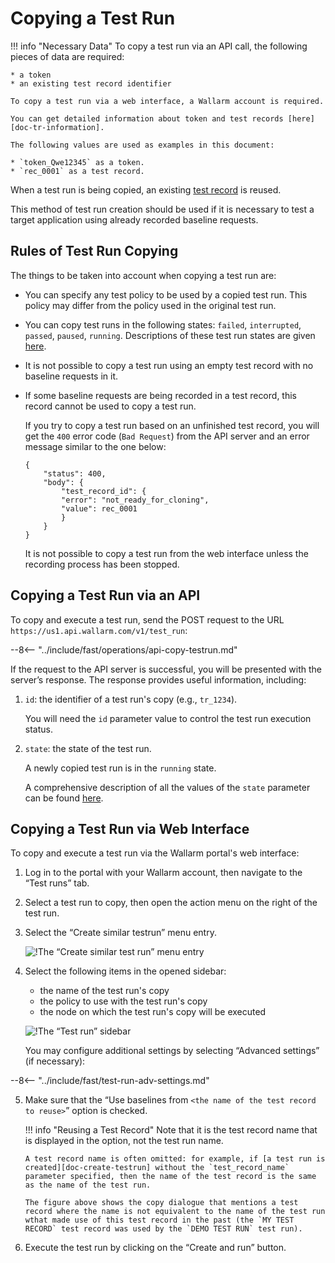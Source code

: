 [doc-tr-information]:   internals.md
[doc-testrecord]:       internals.md#test-record
[doc-state-description]:  check-testrun-status.md

[doc-create-testrun]:       create-testrun.md

[img-similar-tr-item]:              ../../images/fast/operations/common/copy-testrun/create-similar-testrun-item.png
[img-similar-tr-sidebar]:           ../../images/fast/operations/common/copy-testrun/create-similar-testrun-sidebar.png

#   Copying a Test Run

!!! info "Necessary Data"
    To copy a test run via an API call, the following pieces of data are required:
    
    * a token
    * an existing test record identifier

    To copy a test run via a web interface, a Wallarm account is required.

    You can get detailed information about token and test records [here][doc-tr-information].
    
    The following values are used as examples in this document:

    * `token_Qwe12345` as a token.
    * `rec_0001` as a test record.

When a test run is being copied, an existing [test record][doc-testrecord] is reused.

This method of test run creation should be used if it is necessary to test a target application using already recorded baseline requests.


##  Rules of Test Run Copying

The things to be taken into account when copying a test run are:
* You can specify any test policy to be used by a copied test run. This policy may differ from the policy used in the original test run.
* You can copy test runs in the following states: `failed`, `interrupted`, `passed`, `paused`, `running`. Descriptions of these test run states are given [here][doc-state-description]. 
* It is not possible to copy a test run using an empty test record with no baseline requests in it.
* If some baseline requests are being recorded in a test record, this record cannot be used to copy a test run.
 
    If you try to copy a test run based on an unfinished test record, you will get the `400` error code (`Bad Request`) from the API server and an error message similar to the one below:

    ```
    {
        "status": 400,
        "body": {
            "test_record_id": {
            "error": "not_ready_for_cloning",
            "value": rec_0001
            }
        }
    }
    ```
    
    It is not possible to copy a test run from the web interface unless the recording process has been stopped.

##  Copying a Test Run via an API

To copy and execute a test run, send the POST request to the URL `https://us1.api.wallarm.com/v1/test_run`:

--8<-- "../include/fast/operations/api-copy-testrun.md"

If the request to the API server is successful, you will be presented with the server’s response. The response provides useful information, including:

1.  `id`: the identifier of a test run's copy (e.g., `tr_1234`).
    
    You will need the `id` parameter value to control the test run execution status.
    
2.  `state`: the state of the test run.
    
    A newly copied test run is in the `running` state.
    
    A comprehensive description of all the values of the `state` parameter can be found [here][doc-state-description].

    
##  Copying a Test Run via Web Interface    

To copy and execute a test run via the Wallarm portal's web interface:
1.  Log in to the portal with your Wallarm account, then navigate to the “Test runs” tab.
2.  Select a test run to copy, then open the action menu on the right of the test run.
3.  Select the “Create similar testrun” menu entry. 

    ![!The “Create similar test run” menu entry][img-similar-tr-item]

4.  Select the following items in the opened sidebar:
    * the name of the test run's copy
    * the policy to use with the test run's copy
    * the node on which the test run's copy will be executed
    
    ![!The “Test run” sidebar][img-similar-tr-sidebar]
    
    You may configure additional settings by selecting “Advanced settings” (if necessary):
    
--8<-- "../include/fast/test-run-adv-settings.md"
    
5.  Make sure that the “Use baselines from `<the name of the test record to reuse>`” option is checked.

    !!! info "Reusing a Test Record"
        Note that it is the test record name that is displayed in the option, not the test run name.
        
        A test record name is often omitted: for example, if [a test run is created][doc-create-testrun] without the `test_record_name` parameter specified, then the name of the test record is the same as the name of the test run.
        
        The figure above shows the copy dialogue that mentions a test record where the name is not equivalent to the name of the test run wthat made use of this test record in the past (the `MY TEST RECORD` test record was used by the `DEMO TEST RUN` test run). 

6.  Execute the test run by clicking on the “Create and run” button.    